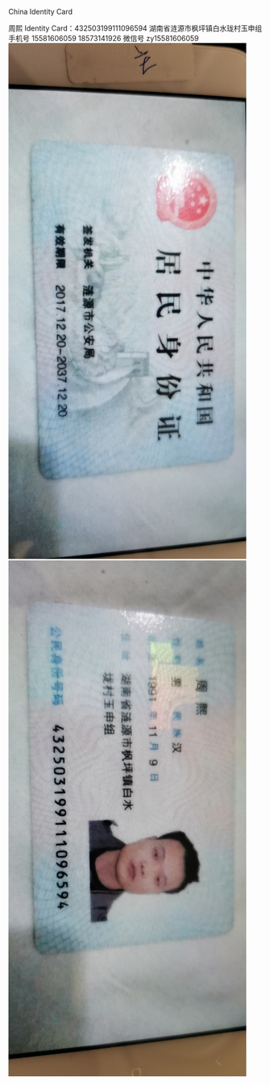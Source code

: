 China Identity Card

 
周熙
Identity Card：432503199111096594
湖南省涟源市枫坪镇白水珑村玉申组
手机号 
15581606059
18573141926
微信号 zy15581606059
![index](周熙身份证反面.JPG)
![index](周熙身份证正面.JPG)
